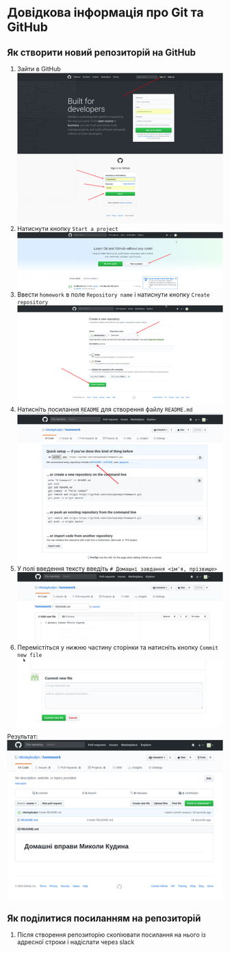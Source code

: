 # Довідкова інформація про Git та GitHub

## Як створити новий репозиторій на GitHub

1. Зайти в GitHub
![login](img/Selection_002.png)
![login2](img/Selection_20180225538155381553815.png)
1. Натиснути кнопку `Start a project`
![project](img/Selection_201802253ea463ea463ea46.png)
1. Ввести `homework` в поле `Repository name` і натиснути кнопку `Create repository`
![create](img/Selection_20180225016b9.png)
1. Натисніть посилання `README` для створення файлу `README.md`
![result](img/Selection_2018022501af0.png)
1. У полі введення тексту введіть `# Домашні завдання <ім'я, прізвище>`
![readme](img/Selection_20180225017f2.png)
1. Перемістіться у нижню частину сторінки та натисніть кнопку `Commit new file`
![commit_readme](img/Selection_20180225001ede1.png)

Результат:
![result](img/Selection_20180225001ead.png)

## Як поділитися посиланням на репозиторій

1. Після створення репозиторію скопіювати посилання на нього із адресної строки і надіслати через slack
